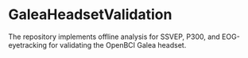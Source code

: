 # GaleaHeadsetValidation

The repository implements offline analysis for SSVEP, P300, and EOG-eyetracking for validating the OpenBCI Galea headset.
